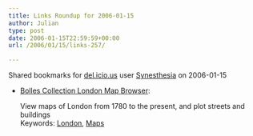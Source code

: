 ```yaml
---
title: Links Roundup for 2006-01-15
author: Julian
type: post
date: 2006-01-15T22:59:59+00:00
url: /2006/01/15/links-257/

---
```

Shared bookmarks for [del.icio.us][1] user  [Synesthesia][2] on 2006-01-15

  * [Bolles Collection London Map Browser][3]:
  
    View maps of London from 1780 to the present, and plot streets and buildings   
    Keywords: [London][4], [Maps][5]

 [1]: https://del.icio.us/
 [2]: https://del.icio.us/synesthesia
 [3]: https://www.perseus.tufts.edu/cgi-bin/city-view.pl "https://www.perseus.tufts.edu/cgi-bin/city-view.pl"
 [4]: https://del.icio.us/synesthesia/London
 [5]: https://del.icio.us/synesthesia/Maps